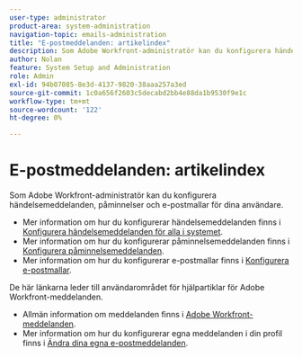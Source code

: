 ```yaml
---
user-type: administrator
product-area: system-administration
navigation-topic: emails-administration
title: "E-postmeddelanden: artikelindex"
description: Som Adobe Workfront-administratör kan du konfigurera händelsemeddelanden, påminnelser och e-postmallar för dina användare.
author: Nolan
feature: System Setup and Administration
role: Admin
exl-id: 94b07085-8e3d-4137-9820-38aaa257a3ed
source-git-commit: 1c0a656f2603c5decabd2bb4e88da1b9530f9e1c
workflow-type: tm+mt
source-wordcount: '122'
ht-degree: 0%

---
```


# E-postmeddelanden: artikelindex

<!-- Audited: 1/2024 -->

Som Adobe Workfront-administratör kan du konfigurera händelsemeddelanden, påminnelser och e-postmallar för dina användare.

* Mer information om hur du konfigurerar händelsemeddelanden finns i [Konfigurera händelsemeddelanden för alla i systemet](../../../administration-and-setup/manage-workfront/emails/configure-event-notifications-for-everyone-in-the-system.md).
* Mer information om hur du konfigurerar påminnelsemeddelanden finns i [Konfigurera påminnelsemeddelanden](../../../administration-and-setup/manage-workfront/emails/set-up-reminder-notifications.md).
* Mer information om hur du konfigurerar e-postmallar finns i [Konfigurera e-postmallar](../../../administration-and-setup/manage-workfront/emails/configure-email-templates.md).

De här länkarna leder till användarområdet för hjälpartiklar för Adobe Workfront-meddelanden.

* Allmän information om meddelanden finns i [Adobe Workfront-meddelanden](/help/quicksilver/workfront-basics/using-notifications/event-notifications.md).
* Mer information om hur du konfigurerar egna meddelanden i din profil finns i [Ändra dina egna e-postmeddelanden](/help/quicksilver/workfront-basics/using-notifications/activate-or-deactivate-your-own-event-notifications.md).
